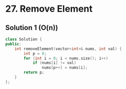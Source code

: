 # 27. Remove Element

## Solution 1 (O(n))

```cpp
class Solution {
public:
    int removeElement(vector<int>& nums, int val) {
        int p = 0;
        for (int i = 0; i < nums.size(); i++)
            if (nums[i] != val)
                nums[p++] = nums[i];
        return p;
    }
};
```
